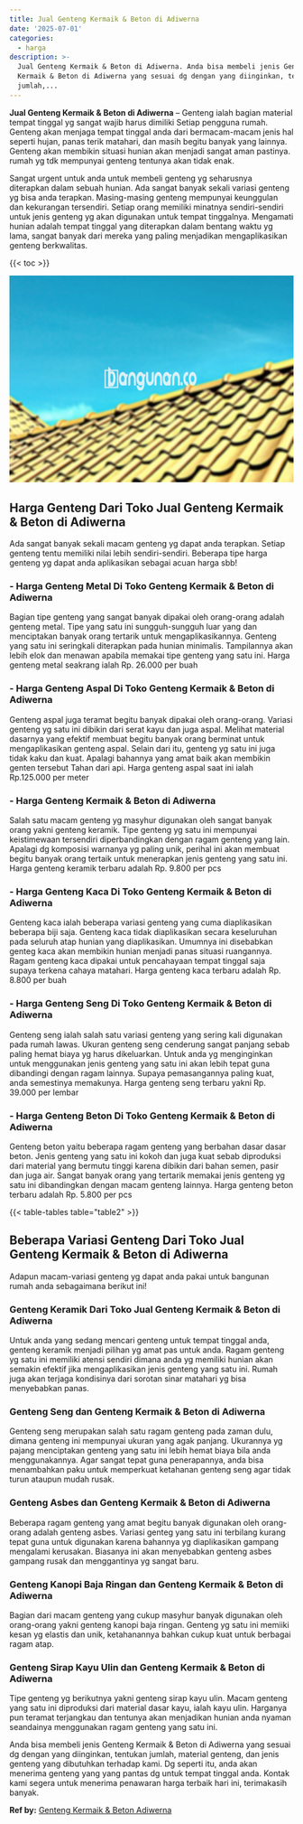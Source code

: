 ```yaml
---
title: Jual Genteng Kermaik & Beton di Adiwerna
date: '2025-07-01'
categories:
  - harga
description: >-
  Jual Genteng Kermaik & Beton di Adiwerna. Anda bisa membeli jenis Genteng
  Kermaik & Beton di Adiwerna yang sesuai dg dengan yang diinginkan, tentukan
  jumlah,...
---
```


**Jual Genteng Kermaik & Beton di Adiwerna** – Genteng ialah bagian material tempat tinggal yg sangat wajib harus dimiliki Setiap pengguna rumah. Genteng akan menjaga tempat tinggal anda dari bermacam-macam jenis hal seperti hujan, panas terik matahari, dan masih begitu banyak yang lainnya. Genteng akan membikin situasi hunian akan menjadi sangat aman pastinya. rumah yg tdk mempunyai genteng tentunya akan tidak enak.

Sangat urgent untuk anda untuk membeli genteng yg seharusnya diterapkan dalam sebuah hunian. Ada sangat banyak sekali variasi genteng yg bisa anda terapkan. Masing-masing genteng mempunyai keunggulan dan kekurangan tersendiri. Setiap orang memiliki minatnya sendiri-sendiri untuk jenis genteng yg akan digunakan untuk tempat tinggalnya. Mengamati hunian adalah tempat tinggal yang diterapkan dalam bentang waktu yg lama, sangat banyak dari mereka yang paling menjadikan mengaplikasikan genteng berkwalitas.

{{< toc >}}

![Jual Genteng Kermaik & Beton di Adiwerna](/images/genteng-minimalis-murah27.png)

## Harga Genteng Dari Toko Jual Genteng Kermaik & Beton di Adiwerna

Ada sangat banyak sekali macam genteng yg dapat anda terapkan. Setiap genteng tentu memiliki nilai lebih sendiri-sendiri. Beberapa tipe harga genteng yg dapat anda aplikasikan sebagai acuan harga sbb!

### \- Harga Genteng Metal Di Toko Genteng Kermaik & Beton di Adiwerna

Bagian tipe genteng yang sangat banyak dipakai oleh orang-orang adalah genteng metal. Tipe yang satu ini sungguh-sungguh luar yang dan menciptakan banyak orang tertarik untuk mengaplikasikannya. Genteng yang satu ini seringkali diterapkan pada hunian minimalis. Tampilannya akan lebih elok dan menawan apabila memakai tipe genteng yang satu ini. Harga genteng metal seakrang ialah Rp. 26.000 per buah

### \- Harga Genteng Aspal Di Toko Genteng Kermaik & Beton di Adiwerna

Genteng aspal juga teramat begitu banyak dipakai oleh orang-orang. Variasi genteng yg satu ini dibikin dari serat kayu dan juga aspal. Melihat material dasarnya yang efektif membuat begitu banyak orang berminat untuk mengaplikasikan genteng aspal. Selain dari itu, genteng yg satu ini juga tidak kaku dan kuat. Apalagi bahannya yang amat baik akan membikin genten tersebut Tahan dari api. Harga genteng aspal saat ini ialah Rp.125.000 per meter

### \- Harga Genteng Kermaik & Beton di Adiwerna

Salah satu macam genteng yg masyhur digunakan oleh sangat banyak orang yakni genteng keramik. Tipe genteng yg satu ini mempunyai keistimewaan tersendiri diperbandingkan dengan ragam genteng yang lain. Apalagi dg komposisi warnanya yg paling unik, perihal ini akan membuat begitu banyak orang tertaik untuk menerapkan jenis genteng yang satu ini. Harga genteng keramik terbaru adalah Rp. 9.800 per pcs

### \- Harga Genteng Kaca Di Toko Genteng Kermaik & Beton di Adiwerna

Genteng kaca ialah beberapa variasi genteng yang cuma diaplikasikan beberapa biji saja. Genteng kaca tidak diaplikasikan secara keseluruhan pada seluruh atap hunian yang diaplikasikan. Umumnya ini disebabkan genteg kaca akan membikin hunian menjadi panas situasi ruangannya. Ragam genteng kaca dipakai untuk pencahayaan tempat tinggal saja supaya terkena cahaya matahari. Harga genteng kaca terbaru adalah Rp. 8.800 per buah

### \- Harga Genteng Seng Di Toko Genteng Kermaik & Beton di Adiwerna

Genteng seng ialah salah satu variasi genteng yang sering kali digunakan pada rumah lawas. Ukuran genteng seng cenderung sangat panjang sebab paling hemat biaya yg harus dikeluarkan. Untuk anda yg menginginkan untuk menggunakan jenis genteng yang satu ini akan lebih tepat guna dibandingi dengan ragam lainnya. Supaya pemasangannya paling kuat, anda semestinya memakunya. Harga genteng seng terbaru yakni Rp. 39.000 per lembar

### \- Harga Genteng Beton Di Toko Genteng Kermaik & Beton di Adiwerna

Genteng beton yaitu beberapa ragam genteng yang berbahan dasar dasar beton. Jenis genteng yang satu ini kokoh dan juga kuat sebab diproduksi dari material yang bermutu tinggi karena dibikin dari bahan semen, pasir dan juga air. Sangat banyak orang yang tertarik memakai jenis genteng yg satu ini dibandingkan dengan macam genteng lainnya. Harga genteng beton terbaru adalah Rp. 5.800 per pcs

{{< table-tables table="table2" >}}

## Beberapa Variasi Genteng Dari Toko Jual Genteng Kermaik & Beton di Adiwerna

Adapun macam-variasi genteng yg dapat anda pakai untuk bangunan rumah anda sebagaimana berikut ini!

### Genteng Keramik Dari Toko Jual Genteng Kermaik & Beton di Adiwerna

Untuk anda yang sedang mencari genteng untuk tempat tinggal anda, genteng keramik menjadi pilihan yg amat pas untuk anda. Ragam genteng yg satu ini memiliki atensi sendiri dimana anda yg memiliki hunian akan semakin efektif jika mengaplikasikan jenis genteng yang satu ini. Rumah juga akan terjaga kondisinya dari sorotan sinar matahari yg bisa menyebabkan panas.

### Genteng Seng dan Genteng Kermaik & Beton di Adiwerna

Genteng seng merupakan salah satu ragam genteng pada zaman dulu, dimana genteng ini mempunyai ukuran yang agak panjang. Ukurannya yg pajang menciptakan genteng yang satu ini lebih hemat biaya bila anda menggunakannya. Agar sangat tepat guna penerapannya, anda bisa menambahkan paku untuk memperkuat ketahanan genteng seng agar tidak turun ataupun mudah rusak.

### Genteng Asbes dan Genteng Kermaik & Beton di Adiwerna

Beberapa ragam genteng yang amat begitu banyak digunakan oleh orang-orang adalah genteng asbes. Variasi genteg yang satu ini terbilang kurang tepat guna untuk digunakan karena bahannya yg diaplikasikan gampang mengalami kerusakan. Biasanya ini akan menyebabkan genteng asbes gampang rusak dan menggantinya yg sangat baru.

### Genteng Kanopi Baja Ringan dan Genteng Kermaik & Beton di Adiwerna

Bagian dari macam genteng yang cukup masyhur banyak digunakan oleh orang-orang yakni genteng kanopi baja ringan. Genteng yg satu ini memiiki kesan yg elastis dan unik, ketahanannya bahkan cukup kuat untuk berbagai ragam atap.

### Genteng Sirap Kayu Ulin dan Genteng Kermaik & Beton di Adiwerna

Tipe genteng yg berikutnya yakni genteng sirap kayu ulin. Macam genteng yang satu ini diproduksi dari material dasar kayu, ialah kayu ulin. Harganya pun teramat terjangkau dan tentunya akan menjadikan hunian anda nyaman seandainya menggunakan ragam genteng yang satu ini.

Anda bisa membeli jenis Genteng Kermaik & Beton di Adiwerna yang sesuai dg dengan yang diinginkan, tentukan jumlah, material genteng, dan jenis genteng yang dibutuhkan terhadap kami. Dg seperti itu, anda akan menerima genteng yang yang pantas dg untuk tempat tinggal anda. Kontak kami segera untuk menerima penawaran harga terbaik hari ini, terimakasih banyak.

**Ref by:**  [Genteng Kermaik & Beton  Adiwerna](https://id.wikipedia.org/wiki/Genteng)

